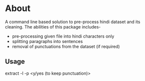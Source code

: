 # About 

A command line based solution to pre-process hindi dataset and its cleaning. The abilities of this package includes-

 - pre-processing given file into hindi characters only
 - splitting paragraphs into sentences
 - removal of punctuations from the dataset (if required)

## Usage

extract -l <location of file you want to clean> -p <y/yes (to keep punctuation)>